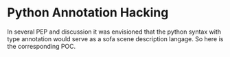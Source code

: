 Python Annotation Hacking
=========================

In several PEP and discussion it was envisioned that the python syntax with type annotation would 
serve as a sofa scene description langage. So here is the corresponding POC. 


